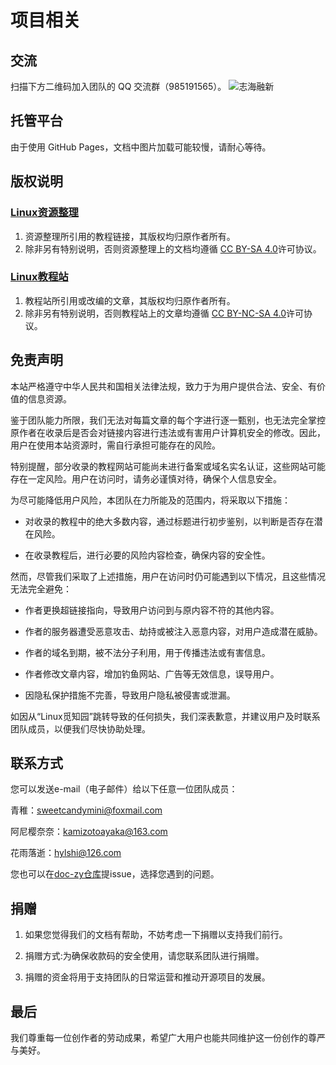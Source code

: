# 项目相关

## 交流

扫描下方二维码加入团队的 QQ 交流群（985191565）。
![志海融新](./img/qq-group-qrcode.jpg)

## 托管平台
由于使用 GitHub Pages，文档中图片加载可能较慢，请耐心等待。

## 版权说明

### [Linux资源整理](https://doc.zen-harmony.top/Linux-src-col/main.html)

1. 资源整理所引用的教程链接，其版权均归原作者所有。
2. 除非另有特别说明，否则资源整理上的文档均遵循 [CC BY-SA 4.0](https://creativecommons.org/licenses/by-sa/4.0/deed.zh-hans)许可协议。

### [Linux教程站](https://tutorial.zen-harmony.top)

1. 教程站所引用或改编的文章，其版权均归原作者所有。
2. 除非另有特别说明，否则教程站上的文章均遵循 [CC BY-NC-SA 4.0](https://creativecommons.org/licenses/by-nc-sa/4.0/deed.zh-hans)许可协议。

## 免责声明

本站严格遵守中华人民共和国相关法律法规，致力于为用户提供合法、安全、有价值的信息资源。

鉴于团队能力所限，我们无法对每篇文章的每个字进行逐一甄别，也无法完全掌控原作者在收录后是否会对链接内容进行违法或有害用户计算机安全的修改。因此，用户在使用本站资源时，需自行承担可能存在的风险。

特别提醒，部分收录的教程网站可能尚未进行备案或域名实名认证，这些网站可能存在一定风险。用户在访问时，请务必谨慎对待，确保个人信息安全。

为尽可能降低用户风险，本团队在力所能及的范围内，将采取以下措施：

  + 对收录的教程中的绝大多数内容，通过标题进行初步鉴别，以判断是否存在潜在风险。

  + 在收录教程后，进行必要的风险内容检查，确保内容的安全性。

然而，尽管我们采取了上述措施，用户在访问时仍可能遇到以下情况，且这些情况无法完全避免：

  + 作者更换超链接指向，导致用户访问到与原内容不符的其他内容。

  + 作者的服务器遭受恶意攻击、劫持或被注入恶意内容，对用户造成潜在威胁。

  + 作者的域名到期，被不法分子利用，用于传播违法或有害信息。

  + 作者修改文章内容，增加钓鱼网站、广告等无效信息，误导用户。

  + 因隐私保护措施不完善，导致用户隐私被侵害或泄漏。

如因从“Linux觅知园”跳转导致的任何损失，我们深表歉意，并建议用户及时联系团队成员，以便我们尽快协助处理。

## 联系方式

您可以发送e-mail（电子邮件）给以下任意一位团队成员：

青稚：[sweetcandymini@foxmail.com](mailto:sweetcandymini@foxmail.com)

阿尼樱奈奈：[kamizotoayaka@163.com](mailto:kamizotoayaka@163.com)

花雨落逝：[hylshi@126.com](mailto:hylshi@126.com)

您也可以在[doc-zy仓库](https://github.com/Zen-Harmony/doc-zy/issues)提issue，选择您遇到的问题。

## 捐赠

1. 如果您觉得我们的文档有帮助，不妨考虑一下捐赠以支持我们前行。

2. 捐赠方式:为确保收款码的安全使用，请您联系团队进行捐赠。

3. 捐赠的资金将用于支持团队的日常运营和推动开源项目的发展。

## 最后

我们尊重每一位创作者的劳动成果，希望广大用户也能共同维护这一份创作的尊严与美好。
